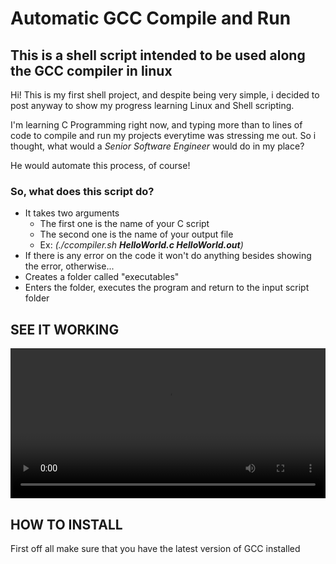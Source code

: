 # Automatic GCC Compile and Run

## This is a shell script intended to be used along the GCC compiler in linux

Hi! This is my first shell project, and despite being very simple, i decided to post anyway to show my progress learning Linux and Shell scripting.

I'm learning C Programming right now, and typing more than to lines of code to compile and run my projects everytime was stressing me out. So i thought, what would a _Senior Software Engineer_ would do in my place?

He would automate this process, of course!

### So, what does this script do?
* It takes two arguments
    * The first one is the name of your C script
    * The second one is the name of your output file
    * Ex: _(./ccompiler.sh **HelloWorld.c HelloWorld.out**)_
* If there is any error on the code it won't do anything besides showing the error, otherwise...
* Creates a folder called "executables"
* Enters the folder, executes the program and return to the input script folder

## SEE IT WORKING
<video width="100%" height="240" controls>
  <source src="./demonstration.mp4" type="video/mp4">
</video>

## HOW TO INSTALL
First off all make sure that you have the latest version of GCC installed
